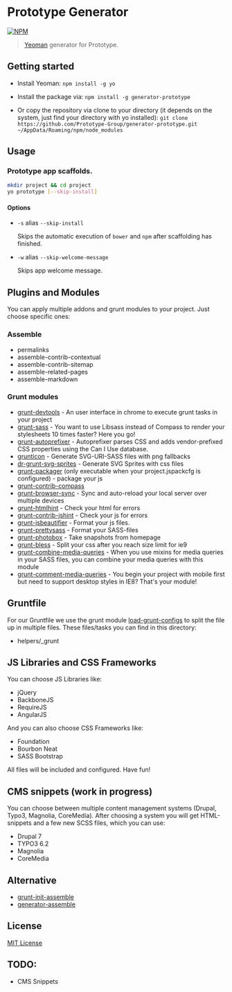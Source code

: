 # Prototype Generator

[![NPM](https://nodei.co/npm/generator-prototype.png?downloads=true&stars=true)](https://nodei.co/npm/generator-prototype/)



> [Yeoman][yeoman] generator for Prototype.

## Getting started
- Install Yeoman:
    `npm install -g yo`

- Install the package via:
    `npm install -g generator-prototype`

- Or copy the repository via clone to your directory (it depends on the system, just find your directory with yo installed):
    `git clone https://github.com/Prototype-Group/generator-prototype.git 
	~/AppData/Roaming/npm/node_modules`
 
## Usage

### Prototype app scaffolds.

```bash
mkdir project && cd project
yo prototype [--skip-install]
```

#### Options

* `-s` alias `--skip-install`

  Skips the automatic execution of `bower` and `npm` after scaffolding has finished.

* `-w` alias `--skip-welcome-message`

  Skips app welcome message.

## Plugins and Modules
You can apply multiple addons and grunt modules to your project. Just choose specific ones:
 
### Assemble

 * permalinks
 * assemble-contrib-contextual
 * assemble-contrib-sitemap
 * assemble-related-pages
 * assemble-markdown
 
### Grunt modules

 * [grunt-devtools](https://github.com/vladikoff/grunt-devtools) - An user interface in chrome to execute grunt tasks in your project
 * [grunt-sass](https://github.com/sindresorhus/grunt-sass) - You want to use Libsass instead of Compass to render your stylesheets 10 times faster? Here you go!
 * [grunt-autoprefixer](https://github.com/nDmitry/grunt-autoprefixer) - Autoprefixer parses CSS and adds vendor-prefixed CSS properties using the Can I Use database.
 * [grunticon](https://github.com/filamentgroup/grunticon) - Generate SVG-URI-SASS files with png fallbacks
 * [dr-grunt-svg-sprites](https://github.com/drdk/dr-grunt-svg-sprites) - Generate SVG Sprites with css files
 * [grunt-packager](https://github.com/bobbor/grunt-packager) (only executable when your project.jspackcfg is configured) - package your js
 * [grunt-contrib-compass](https://github.com/gruntjs/grunt-contrib-compass)
 * [grunt-browser-sync](https://npmjs.org/package/grunt-browser-sync) - Sync and auto-reload your local server over multiple devices
 * [grunt-htmlhint](https://github.com/yaniswang/grunt-htmlhint) - Check your html for errors
 * [grunt-contrib-jshint](https://github.com/gruntjs/grunt-contrib-jshint) - Check your js for errors
 * [grunt-jsbeautifier](https://github.com/vkadam/grunt-jsbeautifier) - Format your js files.
 * [grunt-prettysass](https://github.com/brandonminch/grunt-prettysass) - Format your SASS-files
 * [grunt-photobox](https://github.com/stefanjudis/grunt-photobox) - Take snapshots from homepage
 * [grunt-bless](https://github.com/stefanjudis/grunt-bless) - Split your css after you reach size limit for ie9
 * [grunt-combine-media-queries](https://github.com/stefanjudis/grunt-combine-media-queries) - When you use mixins for media queries in your SASS files, you can combine your media queries with this module
 * [grunt-comment-media-queries](https://github.com/cruncher/grunt-comment-media-queries) - You begin your project with mobile first but need to support desktop styles in IE8? That's your module!

## Gruntfile
For our Gruntfile we use the grunt module [load-grunt-configs](https://github.com/creynders/load-grunt-configs/) to split the file up in multiple files. 
These files/tasks you can find in this directory:

 * helpers/_grunt

## JS Libraries and CSS Frameworks
You can choose JS Libraries like:

* jQuery
* BackboneJS
* RequireJS
* AngularJS

And you can also choose CSS Frameworks like:

* Foundation
* Bourbon Neat
* SASS Bootstrap

All files will be included and configured. Have fun!

## CMS snippets (work in progress)
You can choose between multiple content management systems (Drupal, Typo3, Magnolia, CoreMedia). 
After choosing a system you will get HTML-snippets and a few new SCSS files, which you can use:
 
 * Drupal 7
 * TYPO3 6.2
 * Magnolia
 * CoreMedia

## Alternative

 * [grunt-init-assemble](https://github.com/assemble/grunt-init-assemble)
 * [generator-assemble](https://github.com/assemble/generator-assemble)

## License
[MIT License](http://en.wikipedia.org/wiki/MIT_License)

[yeoman]: http://yeoman.io/

## TODO:
 * CMS Snippets